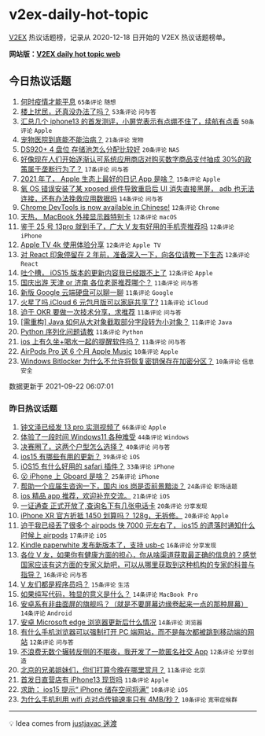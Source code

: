 # v2ex-daily-hot-topic

[V2EX](https://www.v2ex.com/) 热议话题榜，记录从 2020-12-18 日开始的 V2EX 热议话题榜单。

**网站版：[V2EX daily hot topic web](https://boojack.github.io/v2ex-daily-hot-topic-web/)**

## 今日热议话题

<!-- TODAY BEGIN -->

1. [何时疫情才能平息](https://www.v2ex.com/t/803300) `65条评论` `随想`
1. [楼上扰民，还真没办法了吗？](https://www.v2ex.com/t/803299) `53条评论` `问与答`
1. [汇总几个 iphone13 的首发测评，小屏党表示有点绷不住了，续航有点香](https://www.v2ex.com/t/803266) `50条评论` `Apple`
1. [宠物医院到底能不能治病？](https://www.v2ex.com/t/803284) `21条评论` `宠物`
1. [DS920+ 4 盘位 存储池怎么分配比较好](https://www.v2ex.com/t/803273) `20条评论` `NAS`
1. [好像现在人们开始逐渐认可系统应用商店对购买数字商品支付抽成 30%的政策属于垄断行为了？](https://www.v2ex.com/t/803340) `17条评论` `问与答`
1. [2021 年了， Apple 生态上最好的日记 App 是啥？](https://www.v2ex.com/t/803289) `15条评论` `Apple`
1. [氧 OS 错误安装了某 xposed 组件导致重启后 UI 消失直接黑屏， adb 也无法连接，还有办法挽救应用数据吗](https://www.v2ex.com/t/803320) `14条评论` `问与答`
1. [Chrome DevTools is now available in Chinese!](https://www.v2ex.com/t/803309) `12条评论` `Chrome`
1. [天热， MacBook 外接显示器特别卡](https://www.v2ex.com/t/803306) `12条评论` `macOS`
1. [鉴于 25 号 13pro 就到手了，广大 V 友有好用的手机壳推荐吗](https://www.v2ex.com/t/803288) `12条评论` `iPhone`
1. [Apple TV 4k 使用体验分享](https://www.v2ex.com/t/803280) `12条评论` `Apple TV`
1. [对 React 印象停留在 2 年前，准备深入一下，向各位请教一下生态](https://www.v2ex.com/t/803279) `12条评论` `React`
1. [吐个槽， iOS15 版本的更新内容我已经跟不上了](https://www.v2ex.com/t/803275) `12条评论` `Apple`
1. [国庆出游 天津 or 济南 各位老哥推荐哪个？](https://www.v2ex.com/t/803344) `11条评论` `问与答`
1. [新版 Google 云端硬盘可以聊一聊](https://www.v2ex.com/t/803343) `11条评论` `Google`
1. [火星了吗,iCloud 6 元包月版可以家庭共享了?](https://www.v2ex.com/t/803313) `11条评论` `iCloud`
1. [迫于 OKR 要做一次技术分享，求推荐](https://www.v2ex.com/t/803296) `11条评论` `问与答`
1. [[需重构] Java 如何从大对象截取部分字段转为小对象？](https://www.v2ex.com/t/803295) `11条评论` `Java`
1. [Python 序列化问题请教](https://www.v2ex.com/t/803276) `11条评论` `Python`
1. [ios 上有久坐+喝水一起的提醒软件吗？](https://www.v2ex.com/t/803269) `11条评论` `问与答`
1. [AirPods Pro 送 6 个月 Apple Music](https://www.v2ex.com/t/803366) `10条评论` `Apple`
1. [Windows Bitlocker 为什么不允许将恢复密钥保存在加密分区？](https://www.v2ex.com/t/803314) `10条评论` `信息安全`

数据更新于 2021-09-22 06:07:01

<!-- TODAY END -->

### 昨日热议话题

<!-- YESTERDAY BEGIN -->

1. [钟文泽已经发 13 pro 实测视频了](https://www.v2ex.com/t/803232) `66条评论` `Apple`
1. [体验了一段时间 Windows11 各种难受](https://www.v2ex.com/t/803146) `44条评论` `Windows`
1. [决赛圈了，这两个户型怎么选择？](https://www.v2ex.com/t/803215) `40条评论` `问与答`
1. [ios15 有哪些有用的更新？](https://www.v2ex.com/t/803179) `39条评论` `iOS`
1. [iOS15 有什么好用的 safari 插件？](https://www.v2ex.com/t/803200) `33条评论` `iPhone`
1. [😮 iPhone 上 Gboard 是啥？](https://www.v2ex.com/t/803160) `25条评论` `iPhone`
1. [帮助一个应届生咨询一下，国内 ios 岗是否前景黯淡？](https://www.v2ex.com/t/803154) `24条评论` `职场话题`
1. [ios 精品 app 推荐，欢迎补充交流。](https://www.v2ex.com/t/803140) `21条评论` `iOS`
1. [一证通查 正式开放了,查询名下有几张电话卡](https://www.v2ex.com/t/803143) `20条评论` `分享发现`
1. [iPhone XR 官方折抵 1450 划算吗？ 128g，无拆修。](https://www.v2ex.com/t/803218) `20条评论` `Apple`
1. [迫于我已经丢了很多个 airpods 快 7000 元左右了， ios15 的遗落时通知什么时候上 airpods](https://www.v2ex.com/t/803252) `17条评论` `iOS`
1. [Kindle paperwhite 发布新版本了，支持 usb-c](https://www.v2ex.com/t/803234) `16条评论` `分享发现`
1. [各位 V 友，如果你有健康方面的担心，你从啥渠道获取最正确的信息的？感觉国家应该有这方面的专家义助吧，可以从哪里获取到这种机构的专家的科普与指导？](https://www.v2ex.com/t/803219) `16条评论` `问与答`
1. [V 友们都是程序员吗？](https://www.v2ex.com/t/803193) `15条评论` `生活`
1. [如果纯写代码，独显的意义是什么？](https://www.v2ex.com/t/803246) `14条评论` `MacBook Pro`
1. [安卓系有非曲面屏的旗舰吗？（就是不要屏幕边缘卷起来一点的那种屏幕）](https://www.v2ex.com/t/803223) `14条评论` `Android`
1. [安卓 Microsoft edge 浏览器更新后什么情况](https://www.v2ex.com/t/803167) `14条评论` `浏览器`
1. [有什么手机浏览器可以强制打开 PC 端网站，而不是每次都被跳到移动端的网站](https://www.v2ex.com/t/803170) `12条评论` `问与答`
1. [不浪费无数个辗转反侧的不眠夜，我开发了一款匿名社交 App](https://www.v2ex.com/t/803144) `12条评论` `分享创造`
1. [北京的兄弟姐妹们，你们打算今晚在哪里赏月？](https://www.v2ex.com/t/803194) `11条评论` `北京`
1. [首发日直营店有 iPhone13 现货吗](https://www.v2ex.com/t/803171) `11条评论` `Apple`
1. [求助： ios15 提示“ iPhone 储存空间将满”](https://www.v2ex.com/t/803220) `10条评论` `iOS`
1. [为什么手机利用 wifi 点对点传输速率只有 4MB/秒？](https://www.v2ex.com/t/803199) `10条评论` `宽带症候群`

<!-- YESTERDAY END -->

---

💡 Idea comes from [justjavac 迷渡](https://github.com/justjavac/)
